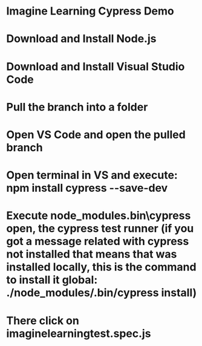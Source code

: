 # Imagine Learning Cypress Demo
# Download and Install Node.js
# Download and Install Visual Studio Code
# Pull the branch into a folder
# Open VS Code and open the pulled branch
# Open terminal in VS and execute: npm install cypress --save-dev
# Execute node_modules\.bin\cypress open, the cypress test runner (if you got a message related with cypress not installed that means that was installed locally, this is the command to install it global: ./node_modules/.bin/cypress install)
# There click on imaginelearningtest.spec.js
